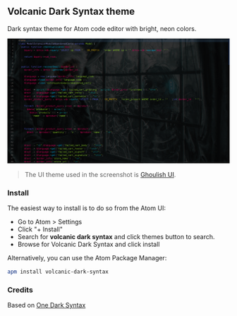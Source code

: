 ## Volcanic Dark Syntax theme
Dark syntax theme for Atom code editor with bright, neon colors.

![screenshot](screenshot.png)

> The UI theme used in the screenshot is [Ghoulish UI](https://github.com/angela-d/ghoulish-ui).

### Install

The easiest way to install is to do so from the Atom UI:

  - Go to Atom > Settings
  -  Click "+ Install"
  - Search for **volcanic dark syntax** and click themes button to search.
  - Browse for Volcanic Dark Syntax and click install

Alternatively, you can use the Atom Package Manager:
```bash
apm install volcanic-dark-syntax
```

### Credits
Based on [One Dark Syntax](https://github.com/atom/one-dark-syntax)
